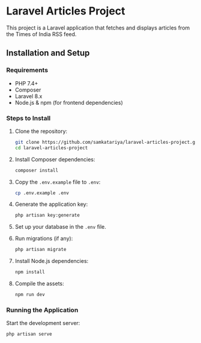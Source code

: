 # Laravel Articles Project

This project is a Laravel application that fetches and displays articles from the Times of India RSS feed.

## Installation and Setup

### Requirements
- PHP 7.4+
- Composer
- Laravel 8.x
- Node.js & npm (for frontend dependencies)

### Steps to Install
1. Clone the repository:
    ```bash
    git clone https://github.com/samkatariya/laravel-articles-project.git
    cd laravel-articles-project
    ```

2. Install Composer dependencies:
    ```bash
    composer install
    ```

3. Copy the `.env.example` file to `.env`:
    ```bash
    cp .env.example .env
    ```

4. Generate the application key:
    ```bash
    php artisan key:generate
    ```

5. Set up your database in the `.env` file.

6. Run migrations (if any):
    ```bash
    php artisan migrate
    ```

7. Install Node.js dependencies:
    ```bash
    npm install
    ```

8. Compile the assets:
    ```bash
    npm run dev
    ```

### Running the Application
Start the development server:
```bash
php artisan serve
